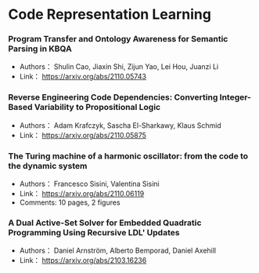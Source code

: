# Code Representation Learning
### **Program Transfer and Ontology Awareness for Semantic Parsing in KBQA**
+ Authors： Shulin Cao, Jiaxin Shi, Zijun Yao, Lei Hou, Juanzi Li
+ Link： https://arxiv.org/abs/2110.05743

### **Reverse Engineering Code Dependencies: Converting Integer-Based  Variability to Propositional Logic**
+ Authors： Adam Krafczyk, Sascha El-Sharkawy, Klaus Schmid
+ Link： https://arxiv.org/abs/2110.05875

### **The Turing machine of a harmonic oscillator: from the code to the  dynamic system**
+ Authors： Francesco Sisini, Valentina Sisini
+ Link： https://arxiv.org/abs/2110.06119
+ Comments: 10 pages, 2 figures

### **A Dual Active-Set Solver for Embedded Quadratic Programming Using  Recursive LDL' Updates**
+ Authors： Daniel Arnström, Alberto Bemporad, Daniel Axehill
+ Link： https://arxiv.org/abs/2103.16236

